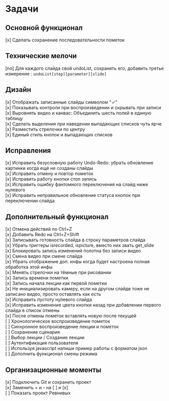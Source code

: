 # Задачи

## Основной функционал

[x] Сделать сохранение последовательности пометок  

## Технические мелочи

[no] Для каждого слайда свой undoList, сохранять его, добавить третье измерение : `undoList[step][parameter][slide]`

## Дизайн

[x] Отображать записанные слайды символом "✓"  
[x] Показывать контроли при воспроизведении и скрывать при записи  
[x] Выровнять видео и канвас: Объединить шесть полей в единую таблицу  
[x] Сделать выделения при наведении выпадающих списков чуть ярче  
[x] Разместить стрелочки по центру  
[x] Единый стиль кнопок и выпадающих списков  

## Исправления

[x] Исправить безусловную работу Undo-Redo: убрать обновление картинки когда ещё не созданы слайды  
[x] Исправить отмену и повтор пометок  
[x] Исправить работу кнопки стоп запись  
[x] Исправить ошибку фантомного переключения на слайд ниже нулевого  
[x] Исправить неправильное обновление статуса кнопок при переключении слайда  

## Дополнительный функционал

[x] Отмена действий по Ctrl+Z  
[x] Добавить Redo на Ctrl+Z+Shift  
[x] Записывать готовность слайда в строку параметров слайда  
[x] Убрать триггеры isrecorded, ispicture, вместо них звать get_slide  
[x] Блокировать запись изменений полотна без записи видео  
[x] Смена видео при смене слайда  
[x] Убрать отображение доп. инфы когда будет настроена полная обработка этой инфы  
[x] Менять стрелочки на тёмные при рисовании  
[x] Запись времени пометки  
[x] Запись начала лекции как первой пометки  
[x] Не инициализировать камеру, если на другом слайде тоже не записано видео, просто оставлять как есть  
[x] Исправить пустоту нулевого слайда  
[x] Исправить изменение цвета кнопки назад при добавлении первого слайда в список отмены  
[x] После отмены пометок вставлять новую после текущей  
[ ] Хронологическое воспроизведение пометок  
[ ] Синхронное воспроизведение лекции и пометок  
[ ] Сохранение сценария  
[ ] Выбор лекции / Создание лекции  
[ ] Аутентификация пользователя  
[ ] Используя javascript напиши пример работы с форматом json  
[ ] Дополнить функционал смены режима  

## Организационные моменты

[x] Подключить Git и сохранить проект  
[x] Заменить + и - на [ ] и [x]  
[ ] Показать проект Ревнивых  
